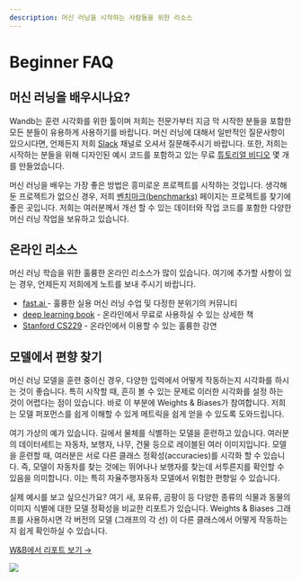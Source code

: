 ```yaml
---
description: 머신 러닝을 시작하는 사람들을 위한 리소스
---
```


# Beginner FAQ

##  **머신 러닝을 배우시나요?**

Wandb는 훈련 시각화를 위한 툴이며 저희는 전문가부터 지금 막 시작한 분들을 포함한 모든 분들이 유용하게 사용하기를 바랍니다. 머신 러닝에 대해서 일반적인 질문사항이 있으시다면, 언제든지 저희 [Slack](http://bit.ly/wandb-forum) 채널로 오셔서 질문해주시기 바랍니다. 또한, 저희는 시작하는 분들을 위해 디자인된 예시 코드를 포함하고 있는 무료 [튜토리얼 비디오](https://www.wandb.com/tutorials) 몇 개를 만들었습니다.

 머신 러닝을 배우는 가장 좋은 방법은 흥미로운 프로젝트를 시작하는 것입니다. 생각해 둔 프로젝트가 없으신 경우, 저희 [벤치마크\(benchmarks\)](https://www.wandb.com/benchmarks) 페이지는 프로젝트를 찾기에 좋은 곳입니다. 저희는 여러분께서 개선 할 수 있는 데이터와 작업 코드를 포함한 다양한 머신 러닝 작업을 보유하고 있습니다.

##  **온라인 리소스**

머신 러닝 학습을 위한 훌륭한 온라인 리소스가 많이 있습니다. 여기에 추가할 사항이 있는 경우, 언제든지 저희에게 노트를 보내 주시기 바랍니다.

* [fast.ai ](https://www.fast.ai)- 훌륭한 실용 머신 러닝 수업 및 다정한 분위기의 커뮤니티
* [deep learning book](http://www.deeplearningbook.org) - 온라인에서 무료로 사용하실 수 있는 상세한 책
* [Stanford CS229](https://see.stanford.edu/Course/CS229) - 온라인에서 이용할 수 있는 훌륭한 강연

##  **모델에서 편향 찾기**

머신 러닝 모델을 훈련 중이신 경우, 다양한 입력에서 어떻게 작동하는지 시각화를 하시는 것이 좋습니다. 특히 시작할 때, 흔히 볼 수 있는 문제로 이러한 시각화를 설정 하는 것이 어렵다는 점이 있습니다. 바로 이 부분에 Weights & Biases가 참여합니다. 저희는 모델 퍼포먼스를 쉽게 이해할 수 있게 메트릭을 쉽게 얻을 수 있도록 도와드립니다.

여기 가상의 예가 있습니다. 길에서 물체를 식별하는 모델을 훈련하고 있습니다. 여러분의 데이터세트는 자동차, 보행자, 나무, 건물 등으로 레이블된 여러 이미지입니다. 모델을 훈련할 때, 여러분은 서로 다른 클래스 정확성\(accuracies\)를 시각화 할 수 있습니다. 즉, 모델이 자동차를 찾는 것에는 뛰어나나 보행자를 찾는데 서투른지를 확인할 수 있음을 의미합니다. 이는 특히 자율주행자동차 모델에서 위험한 편향일 수 있습니다.

실제 예시를 보고 싶으신가요? 여기 새, 포유류, 곰팡이 등 다양한 종류의 식물과 동물의 이미지 식별에 대한 모델 정확성을 비교한 리포트가 있습니다. Weights & Biases 그래프를 사용하시면 각 버전의 모델 \(그래프의 각 선\) 이 다른 클래스에서 어떻게 작동하는지 쉽게 확인하실 수 있습니다.

 [W&B에서 리포트 보기 →](https://app.wandb.ai/stacey/curr_learn/reports/Species-Identification--VmlldzoxMDk3Nw)​

![](../.gitbook/assets/image%20%2818%29%20%283%29%20%283%29.png)

